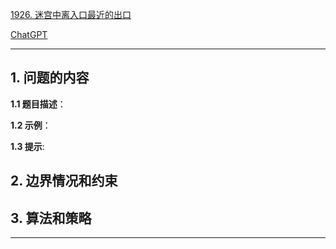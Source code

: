 [1926. 迷宫中离入口最近的出口](https://leetcode.cn/problems/nearest-exit-from-entrance-in-maze)

[ChatGPT](chat.openai.com)

---

## 1. 问题的内容
**1.1 题目描述**：

**1.2 示例**：

**1.3 提示**:

## 2. 边界情况和约束


## 3. 算法和策略

---

